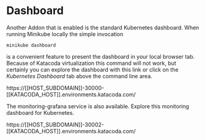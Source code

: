 # Dashboard #

Another Addon that is enabled is the standard Kubernetes dashboard. When running Minikube locally the simple invocation

`minikube dashboard`

is a convenient feature to present the dashboard in your local browser tab. Because of Katacoda virtualization this command will not work, but certainly you can explore the dashboard with this link or click on the _Kubernetes Dashboard_ tab above the command line area.

https://[[HOST_SUBDOMAIN]]-30000-[[KATACODA_HOST]].environments.katacoda.com/

The monitoring-grafana service is also available. Explore this  monitoring dashboard for Kubernetes.  

https://[[HOST_SUBDOMAIN]]-30002-[[KATACODA_HOST]].environments.katacoda.com/

